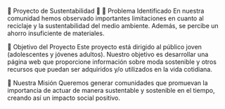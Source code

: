 🌿 Proyecto de Sustentabilidad 🌿
🌳 Problema Identificado
En nuestra comunidad hemos observado importantes limitaciones en cuanto al reciclaje y la sustentabilidad del medio ambiente. Además, se percibe un ahorro insuficiente de materiales.

🌿 Objetivo del Proyecto
Este proyecto está dirigido al público joven (adolescentes y jóvenes adultos). Nuestro objetivo es desarrollar una página web que proporcione información sobre moda sostenible y otros recursos que puedan ser adquiridos y/o utilizados en la vida cotidiana.

🌳 Nuestra Misión
Queremos generar comunidades que promuevan la importancia de actuar de manera sustentable y sostenible en el tiempo, creando así un impacto social positivo.
